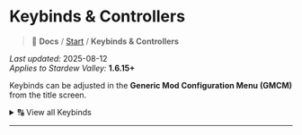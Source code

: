 # Keybinds & Controllers

> 📂 **Docs** / [Start](/start.md) / **Keybinds & Controllers**

*Last updated:* 2025-08-12  
*Applies to Stardew Valley:* **1.6.15+**

Keybinds can be adjusted in the **Generic Mod Configuration Menu (GMCM)** from the title screen.

<details><summary>🔠 View all Keybinds</summary>

## Automate
**Action:** Show automation overlay  
- Default Key: `U`

## Convenient Inventory
**Action:** Quickstack into nearby chests.  
- Default Key: `K` (Enable hotkey in config, off by default)  
- Default Controller: Left Stick  

**Action:** Favorite an item in your inventory.  
- Default Key: Hold `Left Alt` + Left Click  
- Default Controller: Left Shoulder  

Favorited items are prevented from:  
- Being quick stacked  
- Being trashed  
- Being dropped  
- Being considered when using the "Organize" button  
- Being considered when using the "Add to Existing Stacks" button in a chest  

## Dynamic Lighting
**Action:** Adjust lighting  
- Default Key: `Subtract` (Rebound from Subtract)

## Event Lookup
**Action:** View all available events for today  
- Default Key: `N`

## Lookup Anything
**Action:** Toggle Lookup Anything  
- Default Key: `F1`  

**Action:** Toggle Lookup Search  
- Default Key: `Left Shift + F1`

## NPC Map Locations
**Action:** Show in-game options for map  
- Default Key: `Tab` (only while Map open)  

**Action:** Toggle mini-map  
- Default Key: `|` (Pipe)

## To-Dew
**Action:** Open To-Dew List  
- Default Key: `L`  
- Default Controller: Controller Back

## UI Info Suite 2
**Action:** Open calendar  
- Default Key: `B`  

**Action:** Open quest board  
- Default Key: `H`

</details>

---

<!-- ## 📚 Quick Links

- 🌾 [Start Page](/start.md)  
- 🚀 [Installation Guide](/install.md)  
- 🧩 [Manual Installation Guide](/manual-install.md)  
- 🔀 [Combining Collections](/combining.md)  
- 🎮 [Keybinds & Controllers](/keybinds.md)  
- 🛠️ [Troubleshooting](/troubleshooting.md)  
- ❓ [Known Issues & FAQ](/known-issues-and-faq.md)  


-->

